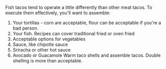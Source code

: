 Fish tacos tend to operate a little differently than other meat tacos. To execute them effectively, you'll want to assemble:

1. Your tortillas - corn are acceptable, flour can be acceptable if you're a bad person.
2. Your fish. Recipes can cover traditional fried or oven fried
3. Acceptable options for vegetables
4. Sauce, like chipotle sauce
5. Sriracha or other hot sauce
6. Avocado or Guacamole
Warm taco shells and assemble tacos. Double shelling is more than acceptable.
